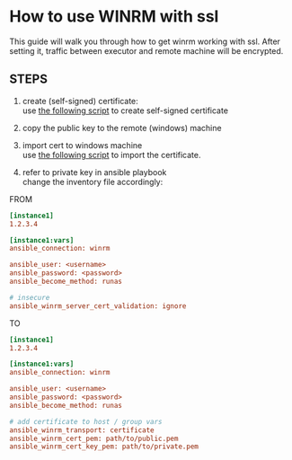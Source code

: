 
# How to use WINRM with ssl

This guide will walk you through how to get winrm working with ssl.
After setting it, traffic between executor and remote machine will be encrypted.

## STEPS

1. create (self-signed) certificate: \
use [the following script](./create_self_signed.sh) to create self-signed certificate

2. copy the public key to the remote (windows) machine

3. import cert to windows machine \
use [the following script](./import-public-cert.ps1) to import the certificate.

4. refer to private key in ansible playbook \
change the inventory file accordingly:

FROM

```ini
[instance1]
1.2.3.4

[instance1:vars]
ansible_connection: winrm 

ansible_user: <username> 
ansible_password: <password> 
ansible_become_method: runas 

# insecure
ansible_winrm_server_cert_validation: ignore    
```


TO
```ini
[instance1]
1.2.3.4

[instance1:vars]
ansible_connection: winrm

ansible_user: <username>
ansible_password: <password>
ansible_become_method: runas

# add certificate to host / group vars
ansible_winrm_transport: certificate
ansible_winrm_cert_pem: path/to/public.pem
ansible_winrm_cert_key_pem: path/to/private.pem
```
